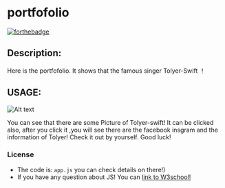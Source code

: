 
portfofolio
===========
[![forthebadge](https://forthebadge.com/images/badges/uses-js.svg)](https://forthebadge.com)

**Description:**
-----------

Here is the portfofolio. It shows that the famous singer Tolyer-Swift ！ 

USAGE:
-----

![Alt text](pic1)


You can see that there are some Picture of Tolyer-swift! It can be clicked also, after you click it ,you will see there are the facebook insgram and the information of Tolyer! Check it out by yourself. Good luck!

### License

- The code is: `app.js` you can check details on there!)
- If you have any question about JS! You can [link to W3school!](https://www.w3schools.com/)
